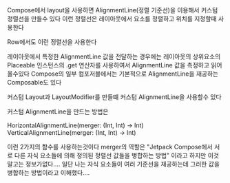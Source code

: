 Compose에서 layout을 사용하면  AlignmentLine(정렬 기준선)을 이용해서 커스텀 정렬선을 만들수 있다
이런 정렬선은 레이아웃에서 요소를 정렬하고 위치를 지정할때 사용한다

Row에서도 이런 정렬선을 사용한다

레이아웃에서 특정한 AlignmentLine 값을 전달하는 경우에는 레이아웃의 상위요소의 Placeable 인스턴스의 .get 연산자를 사용하여서 AlignmentLine 값을 측정하고 읽어올수있다
Compose의 일부 컴포저블에서는 기본적으로 AlignmentLine을 재공하는 Composable도 있다 

커스텀 Layout과  LayoutModifier를 만들떄 커스텀 AlignmentLine을 사용할수 있다

커스텀 AlignmentLine을 만드는 방법은

HorizontalAlignmentLine(merger: (Int, Int) -> Int)
VerticalAlignmentLine(merger: (Int, Int) -> Int)

이런 2가지의 함수를 
사용하는것이다 merger의 역할은 "Jetpack Compose에서 서로 다른 자식 요소들에 의해 정의된 정렬선 값들을 병합하는 방법" 이라고 하지만 이것말고는 정보가없다....
일단 나는 자식 요소들이 여러 기준선을 재공하는데 그러한 값을 병합하는 방법이라고 이해했다....

